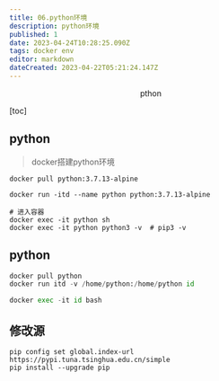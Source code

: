 ```yaml
---
title: 06.python环境
description: python环境
published: 1
date: 2023-04-24T10:28:25.090Z
tags: docker env
editor: markdown
dateCreated: 2023-04-22T05:21:24.147Z
---
```


<center>pthon</center>



[toc]





## python

> docker搭建python环境



```shell
docker pull python:3.7.13-alpine

docker run -itd --name python python:3.7.13-alpine

# 进入容器
docker exec -it python sh
docker exec -it python python3 -v  # pip3 -v
```


## python
```python
docker pull python
docker run itd -v /home/python:/home/python id

docker exec -it id bash 
```

## 修改源
```shell
pip config set global.index-url https://pypi.tuna.tsinghua.edu.cn/simple
pip install --upgrade pip
```
